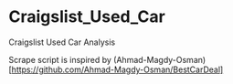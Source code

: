 # Craigslist_Used_Car

Craigslist Used Car Analysis

Scrape script is inspired by (Ahmad-Magdy-Osman)[https://github.com/Ahmad-Magdy-Osman/BestCarDeal]

